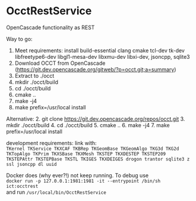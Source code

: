 # OcctRestService
OpenCascade functionality as REST

Way to go:

1. Meet requirements: install build-essential clang cmake tcl-dev tk-dev libfreetype6-dev libgl1-mesa-dev libxmu-dev libxi-dev, jsoncpp, sqlite3
2. Download OCCT from OpenCascade (https://git.dev.opencascade.org/gitweb/?p=occt.git;a=summary)
3. Extract to ./occt
4. mkdir ./occt/build
5. cd ./occt/build
6. cmake ..
7. make -j4
8. make prefix=/usr/local install

Alternative:
2. git clone https://git.dev.opencascade.org/repos/occt.git
3. mkdir ./occt/build
4. cd ./occt/build
5. cmake ..
6. make -j4
7. make prefix=/usr/local install

development requirements: link with:  
`TKernel TKService TKXCAF TKBRep TKGeomBase TKGeomAlgo TKG3d TKG2d TKTopAlgo TKPrim TKXSBase TKXMesh TKSTEP TKXDESTEP TKSTEP209 TKSTEPAttr TKSTEPBase TKSTL TKIGES TKXDEIGES drogon trantor sqlite3 z ssl jsoncpp dl uuid`  


Docker does (why ever?!) not keep running. To debug use  
`docker run -p 127.0.0.1:1981:1981 -it --entrypoint /bin/sh ict:occtrest`  
and run `/usr/local/bin/OcctRestService`